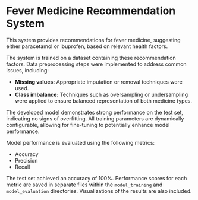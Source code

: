 # Fever Medicine Recommendation System

This system provides recommendations for fever medicine, suggesting either paracetamol or ibuprofen, based on relevant health factors. 

The system is trained on a dataset containing these recommendation factors. Data preprocessing steps were implemented to address common issues, including:

* **Missing values:** Appropriate imputation or removal techniques were used.
* **Class imbalance:** Techniques such as oversampling or undersampling were applied to ensure balanced representation of both medicine types.

The developed model demonstrates strong performance on the test set, indicating no signs of overfitting. All training parameters are dynamically configurable, allowing for fine-tuning to potentially enhance model performance.

Model performance is evaluated using the following metrics:

* Accuracy
* Precision
* Recall

The test set achieved an accuracy of 100%. Performance scores for each metric are saved in separate files within the `model_training` and `model_evaluation` directories. Visualizations of the results are also included.


